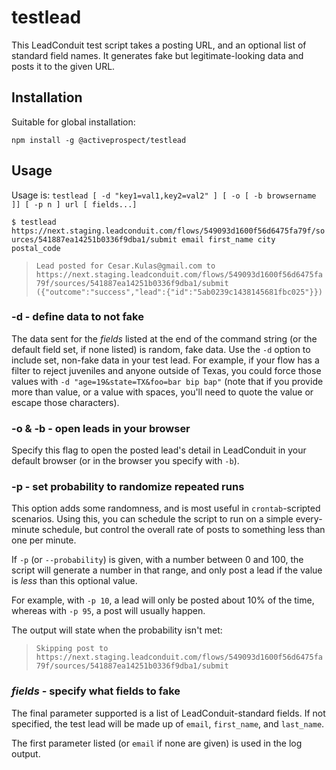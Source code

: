 # testlead

This LeadConduit test script takes a posting URL, and an optional list of standard field names. It generates fake but legitimate-looking data and posts it to the given URL.

## Installation

Suitable for global installation:

`npm install -g @activeprospect/testlead`

## Usage

Usage is: `testlead [ -d "key1=val1,key2=val2" ] [ -o [ -b browsername ]] [ -p n ] url [ fields...]`

`$ testlead https://next.staging.leadconduit.com/flows/549093d1600f56d6475fa79f/sources/541887ea14251b0336f9dba1/submit email first_name city postal_code`

> `Lead posted for Cesar.Kulas@gmail.com to https://next.staging.leadconduit.com/flows/549093d1600f56d6475fa79f/sources/541887ea14251b0336f9dba1/submit ({"outcome":"success","lead":{"id":"5ab0239c1438145681fbc025"}})`

### -d - define data to not fake

The data sent for the _fields_ listed at the end of the command string (or the default field set, if none listed) is random, fake data. Use the `-d` option to include set, non-fake data in your test lead. For example, if your flow has a filter to reject juveniles and anyone outside of Texas, you could force those values with `-d "age=19&state=TX&foo=bar bip bap"` (note that if you provide more than value, or a value with spaces, you'll need to quote the value or escape those characters).

### -o & -b - open leads in your browser

Specify this flag to open the posted lead's detail in LeadConduit in your
default browser (or in the browser you specify with `-b`).

### -p - set probability to randomize repeated runs

This option adds some randomness, and is most useful in `crontab`-scripted scenarios. Using this, you can schedule the script to run on a simple every-minute schedule, but control the overall rate of posts to something less than one per minute.

If `-p` (or `--probability`) is given, with a number between 0 and 100, the script will generate a number in that range, and only post a lead if the value is _less_ than this optional value.

For example, with `-p 10`, a lead will only be posted about 10% of the time, whereas with `-p 95`, a post will usually happen.

The output will state when the probability isn't met:

> `Skipping post to https://next.staging.leadconduit.com/flows/549093d1600f56d6475fa79f/sources/541887ea14251b0336f9dba1/submit`

### _fields_ - specify what fields to fake

The final parameter supported is a list of LeadConduit-standard fields. If not specified, the test lead will be made up of `email`, `first_name`, and `last_name`.

The first parameter listed (or `email` if none are given) is used in the log output.
